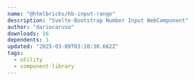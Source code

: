 ```yaml
---
name: "@htmlbricks/hb-input-range"
description: "Svelte-Bootstrap Number Input WebComponent"
author: "dariocaruso"
downloads: 16
dependents: 1
updated: "2025-03-09T03:10:30.662Z"
tags: 
  - utility
  - component-library
---
```

